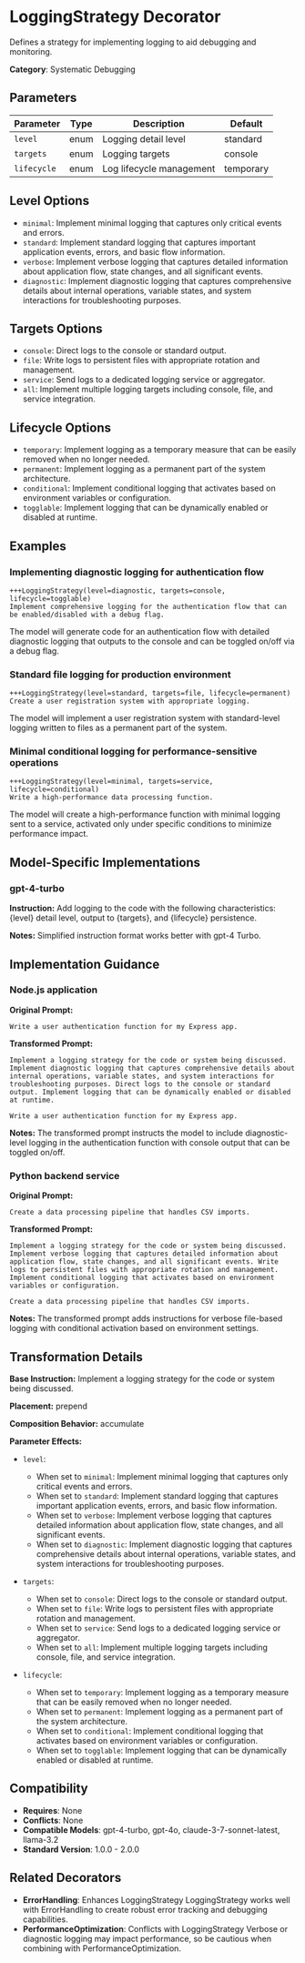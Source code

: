 # LoggingStrategy Decorator

Defines a strategy for implementing logging to aid debugging and monitoring.

**Category**: Systematic Debugging

## Parameters

| Parameter | Type | Description | Default |
|-----------|------|-------------|--------|
| `level` | enum | Logging detail level | standard |
| `targets` | enum | Logging targets | console |
| `lifecycle` | enum | Log lifecycle management | temporary |

## Level Options

- `minimal`: Implement minimal logging that captures only critical events and errors.
- `standard`: Implement standard logging that captures important application events, errors, and basic flow information.
- `verbose`: Implement verbose logging that captures detailed information about application flow, state changes, and all significant events.
- `diagnostic`: Implement diagnostic logging that captures comprehensive details about internal operations, variable states, and system interactions for troubleshooting purposes.

## Targets Options

- `console`: Direct logs to the console or standard output.
- `file`: Write logs to persistent files with appropriate rotation and management.
- `service`: Send logs to a dedicated logging service or aggregator.
- `all`: Implement multiple logging targets including console, file, and service integration.

## Lifecycle Options

- `temporary`: Implement logging as a temporary measure that can be easily removed when no longer needed.
- `permanent`: Implement logging as a permanent part of the system architecture.
- `conditional`: Implement conditional logging that activates based on environment variables or configuration.
- `togglable`: Implement logging that can be dynamically enabled or disabled at runtime.

## Examples

### Implementing diagnostic logging for authentication flow

```
+++LoggingStrategy(level=diagnostic, targets=console, lifecycle=togglable)
Implement comprehensive logging for the authentication flow that can be enabled/disabled with a debug flag.
```

The model will generate code for an authentication flow with detailed diagnostic logging that outputs to the console and can be toggled on/off via a debug flag.

### Standard file logging for production environment

```
+++LoggingStrategy(level=standard, targets=file, lifecycle=permanent)
Create a user registration system with appropriate logging.
```

The model will implement a user registration system with standard-level logging written to files as a permanent part of the system.

### Minimal conditional logging for performance-sensitive operations

```
+++LoggingStrategy(level=minimal, targets=service, lifecycle=conditional)
Write a high-performance data processing function.
```

The model will create a high-performance function with minimal logging sent to a service, activated only under specific conditions to minimize performance impact.

## Model-Specific Implementations

### gpt-4-turbo

**Instruction:** Add logging to the code with the following characteristics: {level} detail level, output to {targets}, and {lifecycle} persistence.

**Notes:** Simplified instruction format works better with gpt-4 Turbo.


## Implementation Guidance

### Node.js application

**Original Prompt:**
```
Write a user authentication function for my Express app.
```

**Transformed Prompt:**
```
Implement a logging strategy for the code or system being discussed. Implement diagnostic logging that captures comprehensive details about internal operations, variable states, and system interactions for troubleshooting purposes. Direct logs to the console or standard output. Implement logging that can be dynamically enabled or disabled at runtime.

Write a user authentication function for my Express app.
```

**Notes:** The transformed prompt instructs the model to include diagnostic-level logging in the authentication function with console output that can be toggled on/off.

### Python backend service

**Original Prompt:**
```
Create a data processing pipeline that handles CSV imports.
```

**Transformed Prompt:**
```
Implement a logging strategy for the code or system being discussed. Implement verbose logging that captures detailed information about application flow, state changes, and all significant events. Write logs to persistent files with appropriate rotation and management. Implement conditional logging that activates based on environment variables or configuration.

Create a data processing pipeline that handles CSV imports.
```

**Notes:** The transformed prompt adds instructions for verbose file-based logging with conditional activation based on environment settings.

## Transformation Details

**Base Instruction:** Implement a logging strategy for the code or system being discussed.

**Placement:** prepend

**Composition Behavior:** accumulate

**Parameter Effects:**

- `level`:
  - When set to `minimal`: Implement minimal logging that captures only critical events and errors.
  - When set to `standard`: Implement standard logging that captures important application events, errors, and basic flow information.
  - When set to `verbose`: Implement verbose logging that captures detailed information about application flow, state changes, and all significant events.
  - When set to `diagnostic`: Implement diagnostic logging that captures comprehensive details about internal operations, variable states, and system interactions for troubleshooting purposes.

- `targets`:
  - When set to `console`: Direct logs to the console or standard output.
  - When set to `file`: Write logs to persistent files with appropriate rotation and management.
  - When set to `service`: Send logs to a dedicated logging service or aggregator.
  - When set to `all`: Implement multiple logging targets including console, file, and service integration.

- `lifecycle`:
  - When set to `temporary`: Implement logging as a temporary measure that can be easily removed when no longer needed.
  - When set to `permanent`: Implement logging as a permanent part of the system architecture.
  - When set to `conditional`: Implement conditional logging that activates based on environment variables or configuration.
  - When set to `togglable`: Implement logging that can be dynamically enabled or disabled at runtime.

## Compatibility

- **Requires**: None
- **Conflicts**: None
- **Compatible Models**: gpt-4-turbo, gpt-4o, claude-3-7-sonnet-latest, llama-3.2
- **Standard Version**: 1.0.0 - 2.0.0

## Related Decorators

- **ErrorHandling**: Enhances LoggingStrategy LoggingStrategy works well with ErrorHandling to create robust error tracking and debugging capabilities.
- **PerformanceOptimization**: Conflicts with LoggingStrategy Verbose or diagnostic logging may impact performance, so be cautious when combining with PerformanceOptimization.
